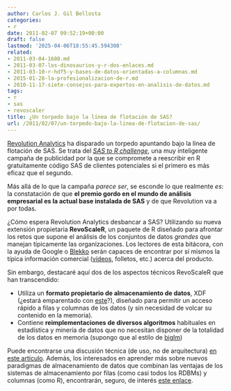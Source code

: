 ```yaml
---
author: Carlos J. Gil Bellosta
categories:
- r
date: 2011-02-07 09:52:19+00:00
draft: false
lastmod: '2025-04-06T18:55:45.594308'
related:
- 2011-03-04-1680.md
- 2011-03-07-los-dinosaurios-y-r-dos-enlaces.md
- 2011-03-10-r-hdf5-y-bases-de-datos-orientadas-a-columnas.md
- 2015-01-28-la-profesionalizacion-de-r.md
- 2010-11-17-siete-consejos-para-expertos-en-analisis-de-datos.md
tags:
- r
- sas
- revoscaler
title: ¿Un torpedo bajo la línea de flotación de SAS?
url: /2011/02/07/un-torpedo-bajo-la-linea-de-flotacion-de-sas/
---
```


[Revolution Analytics](http://www.revolutionanalytics.com/) ha disparado un torpedo apuntando bajo la línea de flotación de SAS. Se trata del _[SAS to R challenge](http://www.revolutionanalytics.com/sas-challenge/)_, una muy inteligente campaña de publicidad por la que se compromete a reescribir en R gratuitamente código SAS de clientes potenciales si el primero es más eficaz que el segundo.

Más allá de lo que la campaña _parece ser_, se esconde lo que realmente _es_: la constatación de que **el premio gordo en el mundo de análisis empresarial es la actual base instalada de SAS** y de que Revolution va a por todas.

¿Cómo espera Revolution Analytics desbancar a SAS? Utilizando su nueva extensión propietaria **RevoScaleR**, un paquete de R diseñado para afrontar los retos que supone el análisis de los conjuntos de datos _grandes_ que manejan típicamente las organizaciones. Los lectores de esta bitácora, con la ayuda de Google o [Blekko](http://blekko.com/) serán capaces de encontrar por sí mismos la típica información comercial ([vídeos](http://www.youtube.com/watch?v=Cc5qvs1vA-8), folletos, etc.) acerca del producto.

Sin embargo, destacaré aquí dos de los aspectos técnicos RevoScaleR que han transcendido:

* Utiliza un **formato propietario de almacenamiento de datos**, XDF (¿estará emparentado con [este](http://en.wikipedia.org/wiki/Extensible_Data_Format)?), diseñado para permitir un acceso rápido a filas y columnas de los datos (y sin necesidad de volcar su contenido en la memoria).
* Contiene **reimplementaciones de diversos algoritmos** habituales en estadística y minería de datos que no necesitan disponer de la totalidad de los datos en memoria (supongo que al estilo de [biglm](http://cran.r-project.org/web/packages/biglm/index.html))

Puede encontrarse una discusión técnica (de uso, no de arquitectura) [en este artículo](http://www.rochester.edu/College/psc/thestarlab/help/Big-Data-WP.pdf). Además, los interesados en aprender más sobre nuevos paradigmas de almacenamiento de datos que combinan las ventajas de los sistemas de almacenamiento por filas (como casi todos los RDBMs) y columnas (como R), encontrarán, seguro, de interés [este enlace](http://db.csail.mit.edu/chunkystore/).
